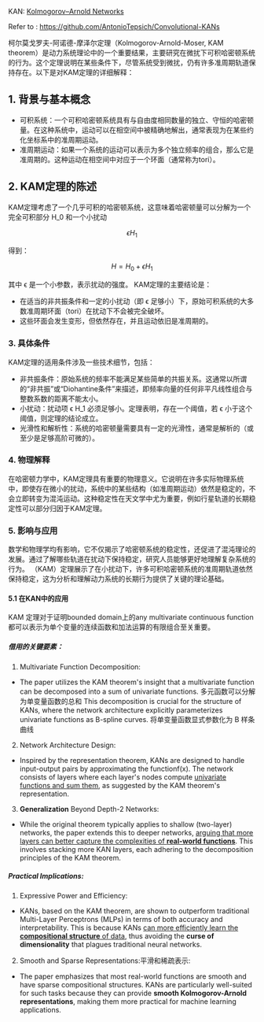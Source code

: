 KAN: [Kolmogorov–Arnold Networks](https://arxiv.org/pdf/2404.19756)

Refer to : https://github.com/AntonioTepsich/Convolutional-KANs

柯尔莫戈罗夫-阿诺德-摩泽尔定理（Kolmogorov-Arnold-Moser, KAM theorem）是动力系统理论中的一个重要结果，主要研究在微扰下可积哈密顿系统的行为。这个定理说明在某些条件下，尽管系统受到微扰，仍有许多准周期轨道保持存在。以下是对KAM定理的详细解释：

## 1. 背景与基本概念
- 可积系统：一个可积哈密顿系统具有与自由度相同数量的独立、守恒的哈密顿量。在这种系统中，运动可以在相空间中被精确地解出，通常表现为在某些约化坐标系中的准周期运动。
- 准周期运动：如果一个系统的运动可以表示为多个独立频率的组合，那么它是准周期的。这种运动在相空间中对应于一个环面（通常称为tori）。
## 2. KAM定理的陈述
KAM定理考虑了一个几乎可积的哈密顿系统，这意味着哈密顿量可以分解为一个完全可积部分 H_0 和一个小扰动
```math
\epsilon H_1
```
得到：
```math
H = H_0 + \epsilon H_1
```
其中 ϵ 是一个小参数，表示扰动的强度。
KAM定理的主要结论是：

- 在适当的非共振条件和一定的小扰动（即 ϵ 足够小）下，原始可积系统的大多数准周期环面（tori）在扰动下不会被完全破坏。
- 这些环面会发生变形，但依然存在，并且运动依旧是准周期的。

### 3. 具体条件
KAM定理的适用条件涉及一些技术细节，包括：

- 非共振条件：原始系统的频率不能满足某些简单的共振关系。这通常以所谓的“非共振”或“Diohantine条件”来描述，即频率向量的任何非平凡线性组合与整数系数的距离不能太小。
- 小扰动：扰动项 ϵ H_1 必须足够小。定理表明，存在一个阈值，若 ϵ 小于这个阈值，则定理的结论成立。
- 光滑性和解析性：系统的哈密顿量需要具有一定的光滑性，通常是解析的（或至少是足够高阶可微的）。
### 4. 物理解释
在哈密顿力学中，KAM定理具有重要的物理意义。它说明在许多实际物理系统中，即使存在微小的扰动，系统中的某些结构（如准周期运动）依然是稳定的，不会立即转变为混沌运动。这种稳定性在天文学中尤为重要，例如行星轨道的长期稳定性可以部分归因于KAM定理。
### 5. 影响与应用
数学和物理学均有影响，它不仅揭示了哈密顿系统的稳定性，还促进了混沌理论的发展。通过了解哪些轨道在扰动下保持稳定，研究人员能够更好地理解复杂系统的行为。
（KAM）定理展示了在小扰动下，许多可积哈密顿系统的准周期轨道依然保持稳定，这为分析和理解动力系统的长期行为提供了关键的理论基础。
#### 5.1 在KAN中的应用
KAM 定理对于证明bounded domain上的any multivariate continuous function都可以表示为单个变量的连续函数和加法运算的有限组合至关重要。
##### 借用的关键要素：
1. Multivariate Function Decomposition:
- The paper utilizes the KAM theorem's insight that a multivariate function can be decomposed into a sum of univariate functions. 多元函数可以分解为单变量函数的总和
This decomposition is crucial for the structure of KANs, where the network architecture explicitly parameterizes univariate functions as B-spline curves. 将单变量函数显式参数化为 B 样条曲线
2. Network Architecture Design:
- Inspired by the representation theorem, KANs are designed to handle input-output pairs by approximating the functionf(x). The network consists of layers where each layer's nodes compute <u>univariate functions and sum them</u>, as suggested by the KAM theorem's representation.
3. **Generalization** Beyond Depth-2 Networks:
- While the original theorem typically applies to shallow (two-layer) networks, the paper extends this to deeper networks, <u>arguing that more layers can better capture the complexities of **real-world functions**</u>. This involves stacking more KAN layers, each adhering to the decomposition principles of the KAM theorem.
##### Practical Implications:
1. Expressive Power and Efficiency:
- KANs, based on the KAM theorem, are shown to outperform traditional Multi-Layer Perceptrons (MLPs) in terms of both accuracy and interpretability. This is because KANs <u>can more efficiently learn the **compositional structure** of data</u>, thus avoiding the **curse of dimensionality** that plagues traditional neural networks.
2. Smooth and Sparse Representations:平滑和稀疏表示:
- The paper emphasizes that most real-world functions are smooth and have sparse compositional structures. KANs are particularly well-suited for such tasks because they can provide **smooth Kolmogorov-Arnold representations**, making them more practical for machine learning applications.